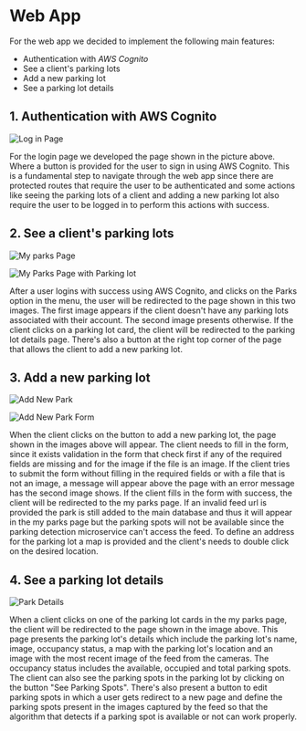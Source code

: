 # Web App

For the web app we decided to implement the following main features:
- Authentication with *AWS Cognito*
- See a client's parking lots
- Add a new parking lot
- See a parking lot details

## 1. Authentication with AWS Cognito

![Log in Page](/img/web_app/login_page.png)

For the login page we developed the page shown in the picture above. Where a button is provided for the user to sign in using AWS Cognito. This is a fundamental step to navigate through the web app since there are protected routes that require the user to be authenticated and some actions like seeing the parking lots of a client and adding a new parking lot also require the user to be logged in to perform this actions with success. 

## 2. See a client's parking lots

![My parks Page](/img/web_app/my_parks_page.png)

![My Parks Page with Parking lot](/img/web_app/my_parks_page_with_park.png)

After a user logins with success using AWS Cognito, and clicks on the Parks option in the menu, the user will be redirected to the page shown in this two images. The first image appears if the client doesn't have any parking lots associated with their account. The second image presents otherwise. If the client clicks on a parking lot card, the client will be redirected to the parking lot details page. There's also a button at the right top corner of the page that allows the client to add a new parking lot.

## 3. Add a new parking lot

![Add New Park](/img/web_app/add_new_park.png)

![Add New Park Form](/img/web_app/form_validation.png)

When the client clicks on the button to add a new parking lot, the page shown in the images above will appear. The client needs to fill in the form, since it exists validation in the form that check first if any of the required fields are missing and for the image if the file is an image. If the client tries to submit the form without filling in the required fields or with a file that is not an image, a message will appear above the page with an error message has the second image shows. If the client fills in the form with success, the client will be redirected to the my parks page. If an invalid feed url is provided the park is still added to the main database and thus it will appear in the my parks page but the parking spots will not be available since the parking detection microservice can't access the feed. To define an address for the parking lot a map is provided and the client's needs to double click on the desired location.

## 4. See a parking lot details

![Park Details](/img/web_app/park_details.png)

When a client clicks on one of the parking lot cards in the my parks page, the client will be redirected to the page shown in the image above. This page presents the parking lot's details which include the parking lot's name, image, occupancy status, a map with the parking lot's location and an image with the most recent image of the feed from the cameras. The occupancy status includes the available, occupied and total parking spots. The client can also see the parking spots in the parking lot by clicking on the button "See Parking Spots". There's also present a button to edit parking spots in which a user gets redirect to a new page and define the parking spots present in the images captured by the feed so that the algorithm that detects if a parking spot is available or not can work properly. 